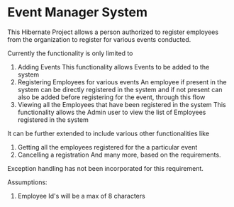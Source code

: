 # Event Manager System

This Hibernate Project allows a person authorized to register employees from the organization to register for various events conducted.

Currently the functionality is only limited to
1. Adding Events
    This functionality allows Events to be added to the system
2. Registering Employees for various events
    An employee if present in the system can be directly registered in the system and if not present can also be added before registering for the event, through this flow
3. Viewing all the Employees that have been registered in the system
    This functionality allows the Admin user to view the list of Employees registered in the system

It can be further extended to include various other functionalities like 
1. Getting all the employees registered for the a particular event
2. Cancelling a registration
And many more, based on the requirements.

Exception handling has not been incorporated for this requirement.

Assumptions:
1.  Employee Id's will be a max of 8 characters

